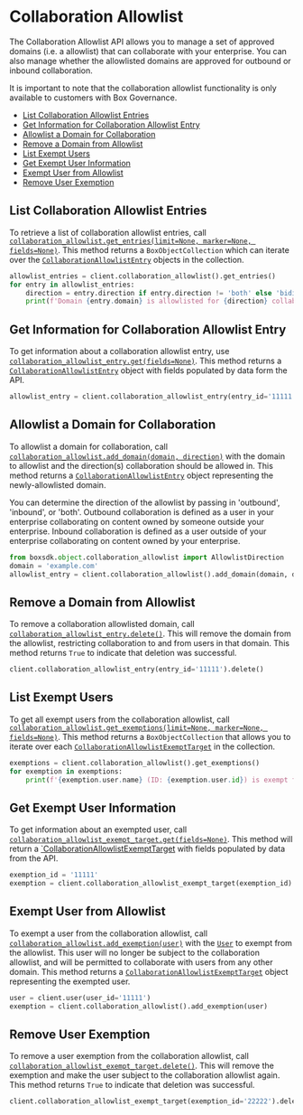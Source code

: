 Collaboration Allowlist
=======================

The Collaboration Allowlist API allows you to manage a set of approved domains (i.e. a allowlist) that can collaborate
with your enterprise. You can also manage whether the allowlisted domains are approved for outbound or inbound
collaboration.

It is important to note that the collaboration allowlist functionality is only available to customers with Box Governance.

<!-- START doctoc generated TOC please keep comment here to allow auto update -->
<!-- DON'T EDIT THIS SECTION, INSTEAD RE-RUN doctoc TO UPDATE -->


- [List Collaboration Allowlist Entries](#list-collaboration-allowlist-entries)
- [Get Information for Collaboration Allowlist Entry](#get-information-for-collaboration-allowlist-entry)
- [Allowlist a Domain for Collaboration](#allowlist-a-domain-for-collaboration)
- [Remove a Domain from Allowlist](#remove-a-domain-from-allowlist)
- [List Exempt Users](#list-exempt-users)
- [Get Exempt User Information](#get-exempt-user-information)
- [Exempt User from Allowlist](#exempt-user-from-allowlist)
- [Remove User Exemption](#remove-user-exemption)

<!-- END doctoc generated TOC please keep comment here to allow auto update -->

List Collaboration Allowlist Entries
------------------------------------

To retrieve a list of collaboration allowlist entries, call
[`collaboration_allowlist.get_entries(limit=None, marker=None, fields=None)`][get_entries].  This method returns a
`BoxObjectCollection` which can iterate over the [`CollaborationAllowlistEntry`][entry_class]
objects in the collection.

<!-- sample get_collaboration_allowlist_entries -->
```python
allowlist_entries = client.collaboration_allowlist().get_entries()
for entry in allowlist_entries:
    direction = entry.direction if entry.direction != 'both' else 'bidirectional'
    print(f'Domain {entry.domain} is allowlisted for {direction} collaboration')
```

[get_entries]: https://box-python-sdk.readthedocs.io/en/latest/boxsdk.object.html#boxsdk.object.collaboration_allowlist.CollaborationAllowlist.get_entries
[entry_class]:  https://box-python-sdk.readthedocs.io/en/latest/boxsdk.object.html#boxsdk.object.collaboration_allowlist_entry.CollaborationAllowlistEntry

Get Information for Collaboration Allowlist Entry
-------------------------------------------------

To get information about a collaboration allowlist entry, use [`collaboration_allowlist_entry.get(fields=None)`][get].
This method returns a [`CollaborationAllowlistEntry`][entry_class] object with fields populated by data form the API.

<!-- sample get_collaboration_allowlist_entries_id -->
```python
allowlist_entry = client.collaboration_allowlist_entry(entry_id='11111').get()
```

[get]: https://box-python-sdk.readthedocs.io/en/latest/boxsdk.object.html#boxsdk.object.base_object.BaseObject.get

Allowlist a Domain for Collaboration
------------------------------------

To allowlist a domain for collaboration, call [`collaboration_allowlist.add_domain(domain, direction)`][add_domain] with
the domain to allowlist and the direction(s) collaboration should be allowed in.  This method returns a
[`CollaborationAllowlistEntry`][entry_class] object representing the newly-allowlisted domain.

You can determine the direction of the allowlist by passing in 'outbound', 'inbound', or 'both'. Outbound collaboration
is defined as a user in your enterprise collaborating on content owned by someone outside your enterprise. Inbound
collaboration is defined as a user outside of your enterprise collaborating on content owned by your enterprise.

<!-- sample post_collaboration_allowlist_entries -->
```python
from boxsdk.object.collaboration_allowlist import AllowlistDirection
domain = 'example.com'
allowlist_entry = client.collaboration_allowlist().add_domain(domain, direction=AllowlistDirection.INBOUND)
```

[add_domain]:  https://box-python-sdk.readthedocs.io/en/latest/boxsdk.object.html#boxsdk.object.collaboration_allowlist.CollaborationAllowlist.add_domain

Remove a Domain from Allowlist
------------------------------

To remove a collaboration allowlisted domain, call [`collaboration_allowlist_entry.delete()`][delete].  This will remove
the domain from the allowlist, restricting collaboration to and from users in that domain.  This method returns `True`
to indicate that deletion was successful.

<!-- sample delete_collaboration_allowlist_entries_id -->
```python
client.collaboration_allowlist_entry(entry_id='11111').delete()
```

[delete]: https://box-python-sdk.readthedocs.io/en/latest/boxsdk.object.html#boxsdk.object.base_object.BaseObject.delete

List Exempt Users
-----------------

To get all exempt users from the collaboration allowlist, call
[`collaboration_allowlist.get_exemptions(limit=None, marker=None, fields=None)`][get_exemptions].  This method returns
a `BoxObjectCollection` that allows you to iterate over each
[`CollaborationAllowlistExemptTarget`][exemption_class] in the collection.

<!-- sample get_collaboration_allowlist_exempt_targets -->
```python
exemptions = client.collaboration_allowlist().get_exemptions()
for exemption in exemptions:
    print(f'{exemption.user.name} (ID: {exemption.user.id}) is exempt from the collaboration allowlist')
```

[get_exemptions]: https://box-python-sdk.readthedocs.io/en/latest/boxsdk.object.html#boxsdk.object.collaboration_allowlist.CollaborationAllowlist.get_exemptions
[exemption_class]: https://box-python-sdk.readthedocs.io/en/latest/boxsdk.object.html#boxsdk.object.collaboration_allowlist_exempt_target.CollaborationAllowlistExemptTarget

Get Exempt User Information
---------------------------

To get information about an exempted user, call [`collaboration_allowlist_exempt_target.get(fields=None)`][get].  This
method will return a [`CollaborationAllowlistExemptTarget][exemption_class] with fields populated by data from the API.

<!-- sample get_collaboration_allowlist_exempt_targets_id -->
```python
exemption_id = '11111'
exemption = client.collaboration_allowlist_exempt_target(exemption_id).get()
```

Exempt User from Allowlist
--------------------------

To exempt a user from the collaboration allowlist, call [`collaboration_allowlist.add_exemption(user)`][add_exemption]
with the [`User`][user_class] to exempt from the allowlist.  This user will no longer be subject to the collaboration
allowlist, and will be permitted to collaborate with users from any other domain.  This method returns a
[`CollaborationAllowlistExemptTarget`][exemption_class] object representing the exempted user.

<!-- sample post_collaboration_allowlist_exempt_targets -->
```python
user = client.user(user_id='11111')
exemption = client.collaboration_allowlist().add_exemption(user)
```

[add_exemption]: https://box-python-sdk.readthedocs.io/en/latest/boxsdk.object.html#boxsdk.object.collaboration_allowlist.CollaborationAllowlist.add_exemption
[user_class]: https://box-python-sdk.readthedocs.io/en/latest/boxsdk.object.html#boxsdk.object.user.User

Remove User Exemption
---------------------

To remove a user exemption from the collaboration allowlist, call
[`collaboration_allowlist_exempt_target.delete()`][delete].  This will remove the exemption and make the user subject to
the collaboration allowlist again.  This method returns `True` to indicate that deletion was successful.

<!-- sample delete_collaboration_allowlist_exempt_targets_id -->
```python
client.collaboration_allowlist_exempt_target(exemption_id='22222').delete()
```
